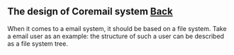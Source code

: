 ## The design of Coremail system	[Back](./../coremail.md)

When it comes to a email system, it should be based on a file system. Take a email user as an example: the structure of such a user can be described as a file system tree.
